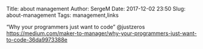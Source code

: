 Title: about management
Author: SergeM
Date: 2017-12-02 23:50
Slug: about-management
Tags: management,links



“Why your programmers just want to code” @justzeros https://medium.com/maker-to-manager/why-your-programmers-just-want-to-code-36da9973388e
